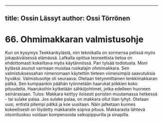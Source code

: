 
---
title: Ossin Lässyt
author: Ossi Törrönen
---

    
# 66. Ohmimakkaran valmistusohje

Kun on kysymys Teekkarikylästä, niin tekniikalla on sormensa pelissä myös jokapäiväisessä elämässä. 
Lafkalla opittua teoreettista tietoa on ehdottomasti kokeiltava myös käytännössä. Pari tylsää todistusta. 
Moni kylässä asunut varmaan muistaa ruokalajin ohmimakkara. Sen valmistuksessahan nimenomaan 
käytettiin tieteen viimeisimpiä saavutuksia hyväksi. Valmistusohje oli seuraava: Otetaan 
tietynmittainen lenkkimakkaran pätkä. Sen kumpaankin päähän työnnetään haarukat piikkien koko 
pituudelta. Haarukoihin kytketään sähköjohtimet, jotka edelleen huoneen seinärasiaan. Tulos: Makkara 
keittyy iloisesti poristen muutamassa hetkessä - tai sulake palaa. Jos sulake palaa, on makkara ollut 
liian lyhyt. Otetaan uusi, entistä pitempi pätkä ja koe uusitaan. Näin jatketaan kunnes kokeellisesti on 
löydetty makkaralle sopiva pituus. Makkarasta lähtevä otsonituoksu voidaan kompensoida 
valkopippurilla ja sinapilla.

